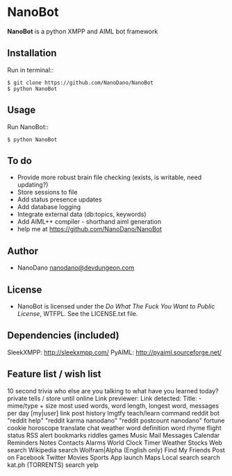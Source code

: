 NanoBot
=====

**NanoBot** is a python XMPP and AIML bot framework


Installation
-----

Run in terminal::

	$ git clone https://github.com/NanoDano/NanoBot
	$ python NanoBot


Usage
-----

Run NanoBot::

    $ python NanoBot

	
To do
-----

- Provide more robust brain file checking (exists, is writable, need updating?)
- Store sessions to file
- Add status presence updates
- Add database logging
- Integrate external data (db:topics, keywords)
- Add AIML++ compiler - shorthand aiml generation
- help me at https://github.com/NanoDano/NanoBot

Author
-----

* NanoDano <nanodano@devdungeon.com>

License
-----

* NanoBot is licensed under the *Do What The Fuck You Want to Public License*, WTFPL. See the LICENSE.txt file.



Dependencies (included)
------
SleekXMPP: http://sleekxmpp.com/
PyAIML: http://pyaiml.sourceforge.net/



Feature list / wish list
-----
10 second trivia
who else are you talking to
what have you learned today?
private tells / store until online
Link previewer: Link detected: Title: - mime/type + size
most used words, word length, longest word, messages per day
[my|user] link post history
lmgtfy
teach/learn command
reddit bot
"reddit help"
"reddit karma nanodano"
"reddit postcount nanodano"
fortune cookie
horoscope
translate
chat
weather
word definition
word rhyme
flight status
RSS alert
bookmarks
riddles
games
Music
Mail
Messages
Calendar
Reminders
Notes
Contacts
Alarms
World Clock
Timer
Weather
Stocks
Web search
Wikipedia search
Wolfram|Alpha (English only)
Find My Friends
Post on Facebook
Twitter
Movies
Sports
App launch
Maps
Local search
search kat.ph (TORRENTS)
search yelp